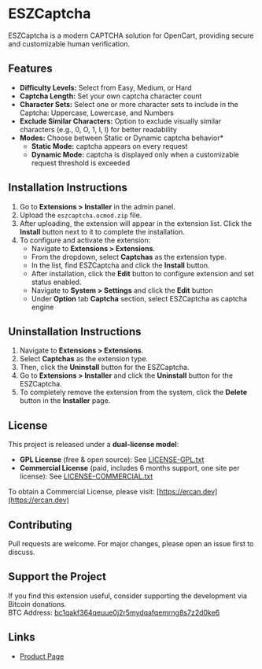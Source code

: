# ESZCaptcha
ESZCaptcha is a modern CAPTCHA solution for OpenCart, providing secure and customizable human verification.

## Features
- **Difficulty Levels:** Select from Easy, Medium, or Hard
- **Captcha Length:** Set your own captcha character count
- **Character Sets:** Select one or more character sets to include in the Captcha: Uppercase, Lowercase, and Numbers
- **Exclude Similar Characters:** Option to exclude visually similar characters (e.g., 0, O, 1, I, l) for better readability
- **Modes:** Choose between Static or Dynamic captcha behavior*
   - **Static Mode:** captcha appears on every request
   - **Dynamic Mode:** captcha is displayed only when a customizable request threshold is exceeded

## Installation Instructions
1. Go to **Extensions > Installer** in the admin panel.  
2. Upload the `eszcaptcha.ocmod.zip` file.  
3. After uploading, the extension will appear in the extension list. Click the **Install** button next to it to complete the installation.  
4. To configure and activate the extension:
   - Navigate to **Extensions > Extensions**.
   - From the dropdown, select **Captchas** as the extension type.
   - In the list, find ESZCaptcha and click the **Install** button.
   - After installation, click the **Edit** button to configure extension and set status enabled.
   - Navigate to **System > Settings** and click the **Edit** button 
   - Under **Option** tab **Captcha** section, select ESZCaptcha as captcha engine

## Uninstallation Instructions
1. Navigate to **Extensions > Extensions**.  
2. Select **Captchas** as the extension type.  
3. Then, click the **Uninstall** button for the ESZCaptcha.  
4. Go to **Extensions > Installer** and click the **Uninstall** button for the ESZCaptcha.  
5. To completely remove the extension from the system, click the **Delete** button in the **Installer** page.

## License
This project is released under a **dual-license model**:
- **GPL License** (free & open source): See [LICENSE-GPL.txt](./LICENSE-GPL.txt)  
- **Commercial License** (paid, includes 6 months support, one site per license): See [LICENSE-COMMERCIAL.txt](./LICENSE-COMMERCIAL.txt)

To obtain a Commercial License, please visit: [https://ercan.dev](https://ercan.dev)

## Contributing
Pull requests are welcome. For major changes, please open an issue first to discuss.  

## Support the Project
If you find this extension useful, consider supporting the development via Bitcoin donations.  
BTC Address: [bc1qakf364qeuue0j2r5mydqafqemrng8s7z2d0ke6](bitcoin:bc1qakf364qeuue0j2r5mydqafqemrng8s7z2d0ke6)

## Links
- [Product Page](https://ercan.dev/products/eszcaptcha-opencart-captcha-extension)